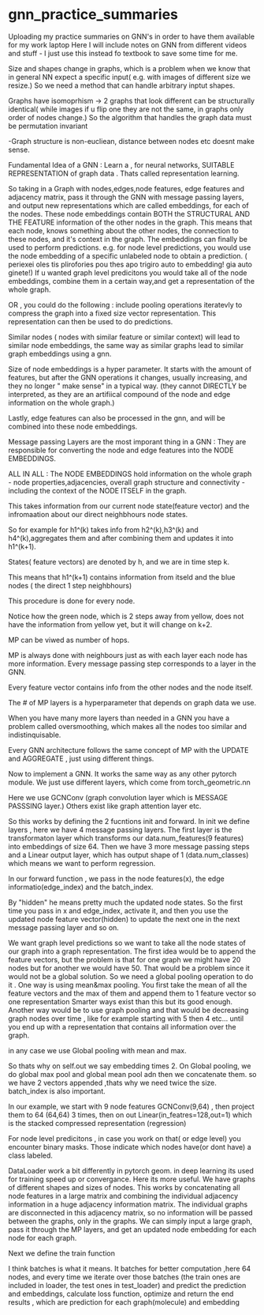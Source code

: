 # gnn_practice_summaries
Uploading my practice summaries on GNN's in order to have them available for my work laptop
Here I will include notes on GNN from different videos and stuff - I just use this instead fo textbook to save some time for me.

Size and shapes change in graphs, which is a problem when we know that in general NN expect a specific input( e.g. with images of different size we resize.) So we need a method that can handle arbitrary inptut shapes.

Graphs have isomoprhism -> 2 graphs that look different can be structurally identical( while images if u flip one they are not the same, in graphs only order of nodes change.) So the algorithm that handles the graph data must be permutation invariant

-Graph structure is non-eucliean, distance between nodes etc doesnt make sense.

Fundamental Idea of a GNN : Learn a , for neural networks, SUITABLE REPRESENTATION of graph data . Thats called representation learning.

So taking in a Graph with nodes,edges,node features, edge features and adjacency matrix, pass it through the GNN with message passing layers, and output new representations which are called embeddings, for each of the nodes. These node embeddings contain BOTH the STRUCTURAL AND THE FEATURE information of the other nodes in the graph. This means that each node, knows something about the other nodes, the connection to these nodes, and it's context in the graph. The embeddings can finally be used to perform predictions. e.g. for node level predictions, you would use the node embedding of a specific unlabeled node to obtain a prediction. ( periexei oles tis plirofories pou thes apo trigiro auto to embedding! gia auto ginete!) If u wanted graph level predicitons you would take all of the node embeddings, combine them in a certain way,and get a representation of the whole graph.

OR , you could do the following : include pooling operations iteratevly to compress the graph into a fixed size vector representation. This representation can then be used to do predictions.

Similar nodes ( nodes with similar feature or similar context) will lead to similar node embeddings, the same way as similar graphs lead to similar graph embeddings using a gnn.

Size of node embeddings is a hyper parameter. It starts with the amount of features, but after the GNN operations it changes, usually increasing, and they no longer " make sense" in a typical way. (they cannot DIRECTLY be interpreted, as they are an artifiical compound of the node and edge information on the whole graph.)

Lastly, edge features can also be processed in the gnn, and will be combined into these node embeddings.

Message passing Layers are the most imporant thing in a GNN : They are responsible for converting the node and edge features into the NODE EMBEDDINGS.

ALL IN ALL : The NODE EMBEDDINGS hold information on the whole graph - node properties,adjacencies, overall graph structure and connectivity - including the context of the NODE ITSELF in the graph.


This takes information from our current node state(feature vector) and the infromaation about our direct neighbhours node states.

So for example for h1^(k) takes info from h2^(k),h3^(k) and h4^(k),aggregates them and after combining them and updates it into h1^(k+1).

States( feature vectors) are denoted by h, and we are in time step k.

This means that h1^(k+1) contains information from itseld and the blue nodes ( the direct 1 step neighbhours)

This procedure is done for every node.

Notice how the green node, which is 2 steps away from yellow, does not have the information from yellow yet, but it will change on k+2.

MP can be viwed as number of hops.

MP is always done with neighbours just as with each layer each node has more information. Every message passing step corresponds to a layer in the GNN.

Every feature vector contains info from the other nodes and the node itself.

The # of MP layers is a hyperparameter that depends on graph data we use.

When you have many more layers than needed in a GNN you have a problem called oversmoothing, which makes all the nodes too similar and indistinquisable.

Every GNN architecture follows the same concept of MP with the UPDATE and AGGREGATE , just using different things.


Now to implement a GNN. It works the same way as any other pytorch module. We just use different layers, which come from torch_geometric.nn

Here we use GCNConv (graph convolution layer which is MESSAGE PASSSING layer.) Others exist like graph attention layer etc.

So this works by defining the 2 fucntions init and forward. In init we define layers , here we have 4 message passing layers. The first layer is the transformaton layer which transforms our data.num_features(9 features) into embeddings of size 64. Then we have 3 more message passing steps and a Linear output layer, which has output shape of 1 (data.num_classes) which means we want to perform regression.

In our forward function , we pass in the node features(x), the edge informatio(edge_index) and the batch_index.

By "hidden" he means pretty much the updated node states. So the first time you pass in x and edge_index, activate it, and then you use the updated node feature vector(hidden) to update the next one in the next message passing layer and so on.

We want graph level predictions so we want to take all the node states of our graph into a graph representation. The first idea would be to append the feature vectors, but the problem is that for one graph we might have 20 nodes but for another we would have 50. That would be a problem since it would not be a global solution. So we need a global pooling operation to do it . One way is using mean&max pooling. You first take the mean of all the feature vectors and the max of them and append them to 1 feature vector so one representation Smarter ways exist than this but its good enough. Another way would be to use graph pooling and that would be decreasing graph nodes over time , like for example starting with 5 then 4 etc... until you end up with a representation that contains all information over the graph.

in any case we use Global pooling with mean and max.

So thats why on self.out we say embedding times 2. On Global pooling, we do global max pool and global mean pool adn then we concatenate them. so we have 2 vectors appended ,thats why we need twice the size. batch_index is also important.

In our example, we start with 9 node features GCNConv(9,64) , then project them to 64 (64,64) 3 times, then on out Linear(in_featres=128,out=1) which is the stacked compressed representation (regression)

For node level predicitons , in case you work on that( or edge level) you encounter binary masks. Those indicate which nodes have(or dont have) a class labeled.


DataLoader work a bit differently in pytorch geom. in deep learning its used for training speed up or convergance. Here its more useful. We have graphs of different shapes and sizes of nodes. This works by concatenating all node features in a large matrix and combining the individual adjacency information in a huge adjacency information matrix. The individual graphs are disconnected in this adjacency matrix, so no information will be passed between the graphs, only in the graphs. We can simply input a large graph, pass it through the MP layers, and get an updated node embedding for each node for each graph.

Next we define the train function

I think batches is what it means. It batches for better computation ,here 64 nodes, and every time we iterate over those batches (the train ones are included in loader, the test ones in test_loader) and predict the prediction and embeddings, calculate loss function, optimize and return the end results , which are prediction for each graph(molecule) and embedding
